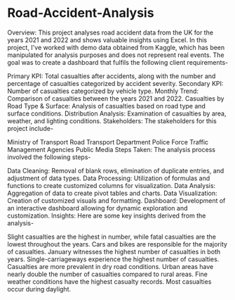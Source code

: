# Road-Accident-Analysis

Overview:
This project analyses road accident data from the UK for the years 2021 and 2022 and shows valuable insights using Excel. In this project, I've worked with demo data obtained from Kaggle, which has been manipulated for analysis purposes and does not represent real events. The goal was to create a dashboard that fulfils the following client requirements-

Primary KPI: Total casualties after accidents, along with the number and percentage of casualties categorized by accident severity.
Secondary KPI: Number of casualties categorized by vehicle type.
Monthly Trend: Comparison of casualties between the years 2021 and 2022.
Casualties by Road Type & Surface: Analysis of casualties based on road type and surface conditions.
Distribution Analysis: Examination of casualties by area, weather, and lighting conditions.
Stakeholders:
The stakeholders for this project include-

Ministry of Transport
Road Transport Department
Police Force
Traffic Management Agencies
Public
Media
Steps Taken:
The analysis process involved the following steps-

Data Cleaning: Removal of blank rows, elimination of duplicate entries, and adjustment of data types.
Data Processing: Utilization of formulas and functions to create customized columns for visualization.
Data Analysis: Aggregation of data to create pivot tables and charts.
Data Visualization: Creation of customized visuals and formatting.
Dashboard: Development of an interactive dashboard allowing for dynamic exploration and customization.
Insights:
Here are some key insights derived from the analysis-

Slight casualties are the highest in number, while fatal casualties are the lowest throughout the years.
Cars and bikes are responsible for the majority of casualties.
January witnesses the highest number of casualties in both years.
Single-carriageways experience the highest number of casualties.
Casualties are more prevalent in dry road conditions.
Urban areas have nearly double the number of casualties compared to rural areas.
Fine weather conditions have the highest casualty records.
Most casualties occur during daylight.
